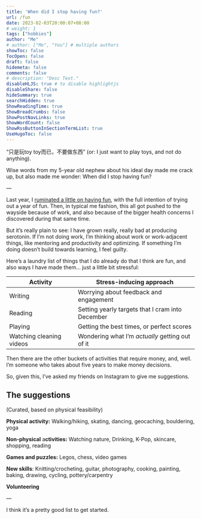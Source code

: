 ```yaml
---
title: 'When did I stop having fun?'
url: /fun
date: 2023-02-03T20:00:07+08:00
# weight: 1
tags: ["hobbies"]
author: "Me"
# author: ["Me", "You"] # multiple authors
showToc: false
TocOpen: false
draft: false
hidemeta: false
comments: false
# description: "Desc Text."
disableHLJS: true # to disable highlightjs
disableShare: false
hideSummary: true
searchHidden: true
ShowReadingTime: true
ShowBreadCrumbs: false
ShowPostNavLinks: true
ShowWordCount: false
ShowRssButtonInSectionTermList: true
UseHugoToc: false
---
```


“只是玩toy toy而已，不要做东西” (or: I just want to play toys, and not do anything).

Wise words from my 5-year old nephew about his ideal day made me crack up, but also made me wonder: When did I stop having fun?

—

Last year, I [ruminated a little on having fun](/how-to-fun), with the full intention of trying out a year of fun. Then, in typical me fashion, this all got pushed to the wayside because of work, and also because of the bigger health concerns I discovered during that same time.

But it’s really plain to see: I have grown really, really bad at producing serotonin. If I’m not doing work, I’m thinking about work or work-adjacent things, like mentoring and productivity and optimizing. If something I’m doing doesn’t build towards learning, I feel guilty.

Here’s a laundry list of things that I do already do that I think are fun, and also ways I have made them… just a little bit stressful:

| Activity                 | Stress-inducing approach                         |
|--------------------------|--------------------------------------------------|
| Writing                  | Worrying about feedback and engagement           |
| Reading                  | Setting yearly targets that I cram into December |
| Playing                  | Getting the best times, or perfect scores        |
| Watching cleaning videos | Wondering what I’m *actually* getting out of it  |



Then there are the other buckets of activities that require money, and, well. I’m someone who takes about five years to make money decisions.

So, given this, I’ve asked my friends on Instagram to give me suggestions.

## The suggestions

(Curated, based on physical feasibility)

**Physical activity:** Walking/hiking, skating, dancing, geocaching, bouldering, yoga

**Non-physical** a**ctivities:** Watching nature, Drinking, K-Pop, skincare, shopping, reading

**Games and puzzles:** Legos, chess, video games

**New skills**: Knitting/crocheting, guitar, photography, cooking, painting, baking, drawing, cycling, pottery/carpentry

**Volunteering**

—

I think it’s a pretty good list to get started.